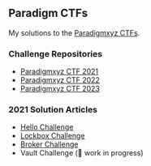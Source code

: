 ## Paradigm CTFs

My solutions to the [Paradigmxyz CTFs](https://ctf.paradigm.xyz/).

### Challenge Repositories

- [Paradigmxyz CTF 2021](https://github.com/paradigmxyz/paradigm-ctf-2021)
- [Paradigmxyz CTF 2022](https://github.com/paradigmxyz/paradigm-ctf-2022)
- [Paradigmxyz CTF 2023](https://github.com/paradigmxyz/paradigm-ctf-2023)

### 2021 Solution Articles

- [Hello Challenge](https://medium.com/@dejijolaoluwa/paradigm-xyz-ctf-2021-hello-f9576d57ae6e)
- [Lockbox Challenge](https://medium.com/@dejijolaoluwa/paradigm-xyz-ctf-2021-lockbox-part-1-47e398ced377)
- [Broker Challenge](https://medium.com/@dejijolaoluwa/paradigm-xyz-ctf-2021-broker-0bf4b76717de)
- Vault Challenge (🚧 work in progress)
